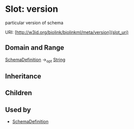 # Slot: version


particular version of schema

URI: [http://w3id.org/biolink/biolinkml/meta/version](slot_uri)
## Domain and Range

[SchemaDefinition](SchemaDefinition.md) -><sub>opt</sub> [String](String.md)
## Inheritance

## Children

## Used by

 * [SchemaDefinition](SchemaDefinition.md)
